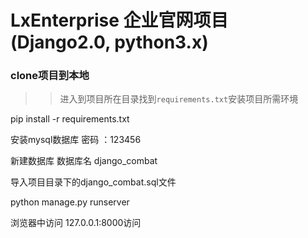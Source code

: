 # LxEnterprise 企业官网项目(Django2.0, python3.x)

### clone项目到本地



>>进入到项目所在目录找到` requirements.txt `安装项目所需环境

pip install -r requirements.txt

安装mysql数据库 密码 ：123456

新建数据库  数据库名  django_combat

导入项目目录下的django_combat.sql文件

python manage.py runserver 

浏览器中访问 127.0.0.1:8000访问
   

